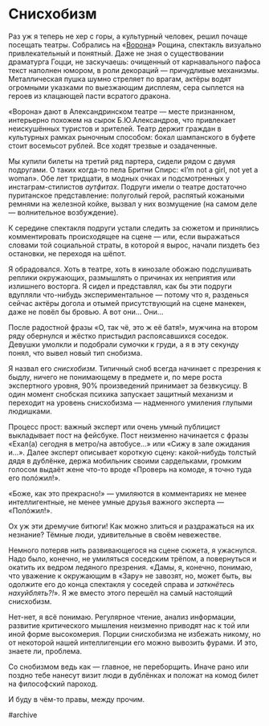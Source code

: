 
# Снисхобизм

​​Раз уж я теперь не хер с горы, а культурный человек, решил почаще посещать театры. Собрались на «[Ворона][1]» Рощина, спектакль визуально привлекательный и понятный. Даже не зная о существовании драматурга Гоцци, не заскучаешь: очищенный от карнавального пафоса текст наполнен юмором, в роли декораций — причудливые механизмы. Металлическая пушка шумно стреляет по врагам, актёры водят огромными указками по выезжающим дисплеям, сера сыплется на героев из клацающей пасти всратого дракона.

«Ворона» дают в Александринском театре — месте признанном, интерьерно похожем на сырок Б.Ю.Александров, что привлекает неискушённых туристов и зрителей. Театр держит граждан в культурных рамках рыночным способом: бокал шампанского в буфете стоит восемьсот рублей. Все ходят трезвые и озадаченные.

Мы купили билеты на третий ряд партера, сидели рядом с двумя подругами. О таких когда-то пела Бритни Спирс: «I’m not a girl, not yet a woman». Обе лет тридцати, в модных очках и подсмотренных у инстаграм-стилистов _аутфитах_. Подруги имели о театре достаточно пуританское представление: полуголый герой, распятый кожаными ремнями на железной койке, вызвал у них возмущение (на самом деле — волнительное возбуждение).

К середине спектакля подруги устали следить за сюжетом и принялись комментировать происходящее на сцене — или, если выражаться словами той социальной страты, в которой я вырос, начали пиздеть без остановки, не переходя на шёпот.

Я обрадовался. Хоть в театре, хоть в кинозале обожаю подслушивать реплики окружающих, размышлять о причинах их неприятия или излишнего восторга. Я сидел и представлял, как бы эти подруги вдупляли что-нибудь экспериментальное — потому что я, разденься сейчас актёры догола и отымей присутствующий на сцене манекен, даже не повёл бы бровью. А вот они… Они…

После радостной фразы «О, так чё, это ж её батя!», мужчина на втором ряду обернулся и жёстко пристыдил распоясавшихся соседок. Девушки умолкли и подобрали сумочки к груди, а я в эту секунду понял, что вывел новый тип снобизма.

Я назвал его _снисхобизм_. Типичный сноб всегда начинает с презрения к быдлу, ничего не понимающему в предмете и, по мере роста экспертного уровня, 90% произведений принимает за безвкусицу. В один момент снобская психика запускает защитный механизм и переходит на уровень снисхобизма — надменного умиления глупыми людишками.

Процесс прост: важный эксперт или очень умный публицист выкладывает пост на фейсбуке. Пост неизменно начинается с фразы «Ехал(а) сегодня в метро/на автобусе…» или «Сижу в зале ожидания и…». Далее эксперт описывает короткую сцену: какой-нибудь толстый дядя в дублёнке, держа мобильник своими сардельками, громким голосом выдаёт жене что-то вроде «Проверь на комоде, я точно туда его полóжил!».

«Боже, как это прекрасно!» — умиляются в комментариях не менее интеллигентные, не менее умные друзья важного эксперта — «Полóжил!». 

Ох уж эти дремучие битюги! Как можно злиться и раздражаться на их незнание? Тёмные люди, удивительные в своём невежестве.

Немного потеряв нить развивающегося на сцене сюжета, я ужаснулся. Надо было, конечно, не умиляться соседским трёпом, а повернуться и окатить их ведром ледяного презрения. «Дамы, я, конечно, понимаю, что уважение к окружающим в «Зару» не завозят, но, может быть, вы одолжите его до конца спектакля у соседей справа и _заткнётесь нахуйблять?!_». Я же вместо этого перешёл на самый настоящий снисхобизм.

Нет-нет, я всё понимаю. Регулярное чтение, анализ информации, развитие критического мышления неизменно приводят нас к той или иной форме высокомерия. Порции снисхобизма не избежать никому, но от некоторой нашей интеллигенции его можно вывозить фурами. И это, знаете ли, проблема. 

Со снобизмом ведь как — главное, не переборщить. Иначе рано или поздно тебе нанесут визит люди в дублёнках и положат на комод билет на философский пароход.

И буду в чём-то правы, между прочим.

[1]:	https://alexandrinsky.ru/afisha-i-bilety/voron/

#archive